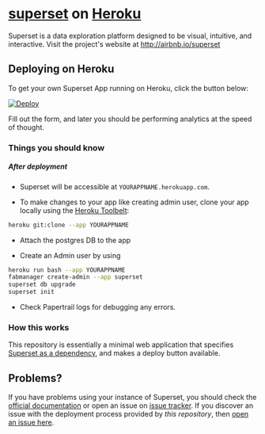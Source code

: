 # [superset](https://github.com/apache/incubator-superset) on [Heroku](http://heroku.com)

Superset is a data exploration platform designed to be visual, intuitive, and interactive. Visit the project's website at <http://airbnb.io/superset>

## Deploying on Heroku

To get your own Superset App running on Heroku, click the button below:

[![Deploy](https://www.herokucdn.com/deploy/button.svg)](https://heroku.com/deploy?template=https://github.com/nwittstruck/superset-on-heroku)

Fill out the form, and later you should be performing analytics at the speed of thought.

### Things you should know
##### After deployment

- Superset will be accessible at `YOURAPPNAME.herokuapp.com`.

- To make changes to your app like creating admin user, clone your app locally using the [Heroku Toolbelt](https://toolbelt.heroku.com/):

```sh
heroku git:clone --app YOURAPPNAME
```

- Attach the postgres DB to the app


- Create an Admin user by using

```sh
heroku run bash --app YOURAPPNAME
fabmanager create-admin --app superset
superset db upgrade
superset init
```

- Check Papertrail logs for debugging any errors.

### How this works

This repository is essentially a minimal web application that specifies [Superset as a dependency](https://github.com/apache/incubator-superset), and makes a deploy button available.

## Problems?

If you have problems using your instance of Superset, you should check the [official documentation](https://superset.incubator.apache.org/installation.html) or open an issue on [issue tracker](https://github.com/apache/incubator-superset/issues). If you discover an issue with the deployment process provided by *this repository*, then [open an issue here](https://github.com/dugjason/superset-on-heroku/issues).

